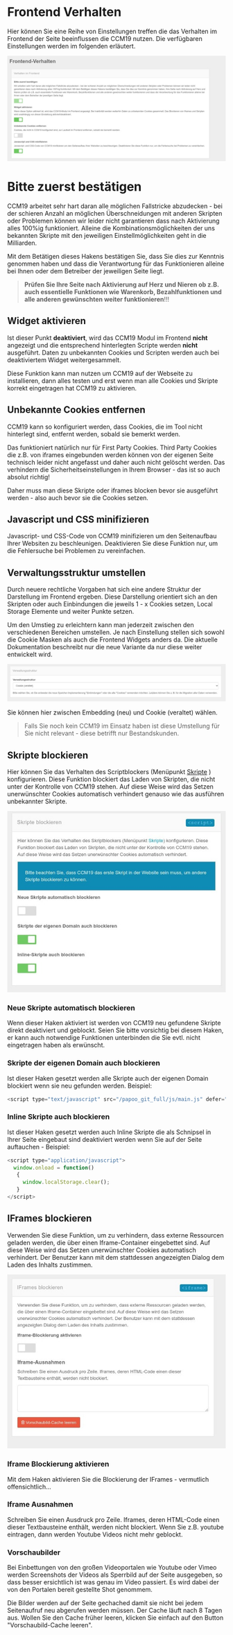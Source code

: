 # Frontend Verhalten

Hier können Sie eine Reihe von Einstellungen treffen die das Verhalten im Frontend der Seite beeinflussen die CCM19 nutzen. Die verfügbaren Einstellungen werden im folgenden erläutert.



![screenshot-2020.09.30-13_09_34-CCM19 - Cookie Consent Management Software (1)](../assets/screenshot-2020.09.30-13_09_34-CCM19%20-%20Cookie%20Consent%20Management%20Software%20(1).jpg)



# Bitte zuerst bestätigen

CCM19 arbeitet sehr hart daran alle möglichen Fallstricke abzudecken - bei der schieren Anzahl an möglichen Überschneidungen mit anderen Skripten oder Problemen können wir leider nicht garantieren dass nach Aktivierung alles 100%ig funktioniert. Alleine die Kombinationsmöglichkeiten der uns bekannten Skripte mit den jeweiligen Einstellmöglichkeiten geht in die Milliarden.

Mit dem Betätigen dieses Hakens bestätigen Sie, dass Sie dies zur Kenntnis genommen haben und dass die Verantwortung für das Funktionieren alleine bei Ihnen oder dem Betreiber der jeweiligen Seite liegt.



> **Prüfen Sie Ihre Seite nach Aktivierung auf Herz und Nieren ob z.B. auch essentielle Funktionen wie Warenkorb, Bezahlfunktionen und alle anderen gewünschten weiter funktionieren**!!!





## Widget aktivieren

Ist dieser Punkt **deaktiviert**, wird das CCM19 Modul im Frontend **nicht** angezeigt und die entsprechend hinterlegten Scripte werden **nicht** ausgeführt. Daten zu unbekannten Cookies und Scripten werden auch bei deaktiviertem Widget weitergesammelt. 

Diese Funktion kann man nutzen um CCM19 auf der Webseite zu installieren, dann alles testen und erst wenn man alle Cookies und Skripte korrekt eingetragen hat CCM19 zu aktivieren.





## Unbekannte Cookies entfernen

CCM19 kann so konfiguriert werden, dass Cookies, die im Tool nicht hinterlegt sind, entfernt werden, sobald sie bemerkt werden.

Das funktioniert natürlich nur für First Party Cookies. Third Party Cookies die z.B. von iframes eingebunden werden können von der eigenen Seite technisch leider nicht angefasst und daher auch nicht gelöscht werden. Das verhindern die Sicherheitseinstellungen in Ihrem Browser - das ist so auch absolut richtig!

Daher muss man diese Skripte oder iframes blocken bevor sie ausgeführt werden - also auch bevor sie die Cookies setzen.



## Javascript und CSS minifizieren

Javascript- und CSS-Code von CCM19 minifizieren um den Seitenaufbau Ihrer Websiten zu beschleunigen. Deaktivieren Sie diese Funktion nur, um die Fehlersuche bei Problemen zu vereinfachen.



## Verwaltungsstruktur umstellen

Durch neuere rechtliche Vorgaben hat sich eine andere Struktur der Darstellung im Frontend ergeben. Diese Darstellung orientiert sich an den Skripten oder auch Einbindungen die jeweils 1 - x Cookies setzen, Local Storage Elemente und weiter Punkte setzen.

Um den Umstieg zu erleichtern kann man jederzeit zwischen den verschiedenen Bereichen umstellen. Je nach Einstellung stellen sich sowohl die Cookie Masken als auch die Frontend Widgets anders da. Die aktuelle Dokumentation beschreibt nur die neue Variante da nur diese weiter entwickelt wird.

![screenshot-2020.09.30-16_30_27-CCM19 - Cookie Consent Management Software](../assets/screenshot-2020.09.30-16_30_27-CCM19%20-%20Cookie%20Consent%20Management%20Software.jpg)

Sie können hier zwischen Embedding (neu) und Cookie (veraltet) wählen. 

>  Falls Sie noch kein CCM19 im Einsatz haben ist diese Umstellung für Sie nicht relevant - diese betrifft nur Bestandskunden.



## Skripte blockieren

Hier können Sie das Verhalten des Scriptblockers (Menüpunkt [Skripte](skripte.md) ) konfigurieren. Diese Funktion blockiert das Laden von Skripten, die nicht unter der Kontrolle von CCM19 stehen. Auf diese Weise wird das Setzen unerwünschter Cookies automatisch verhindert genauso wie das ausführen unbekannter Skripte.

![screenshot-2020.09.30-13_29_13-CCM19 - Cookie Consent Management Software](../assets/screenshot-2020.09.30-13_29_13-CCM19%20-%20Cookie%20Consent%20Management%20Software.jpg)



### Neue Skripte automatisch blockieren

Wenn dieser Haken aktiviert ist werden von CCM19 neu gefundene Skripte direkt deaktiviert und geblockt. Seien Sie bitte vorsichtig bei diesem Haken, er kann auch notwendige Funktionen unterbinden die Sie evtl. nicht eingetragen haben als erwünscht. 

### Skripte der eigenen Domain auch blockieren

Ist dieser Haken gesetzt werden alle Skripte auch der eigenen Domain blockiert wenn sie neu gefunden werden. Beispiel:

``` javascript
<script type="text/javascript" src="/papoo_git_full/js/main.js" defer="defer"></script>
```

### Inline Skripte auch blockieren

Ist dieser Haken gesetzt werden auch Inline Skripte die als Schnipsel in Ihrer Seite eingebaut sind deaktiviert werden wenn Sie auf der Seite auftauchen - Beispiel:

``` javascript
<script type="application/javascript">
  window.onload = function()
   {
     window.localStorage.clear();
   }
</script>
```



## IFrames blockieren

Verwenden Sie diese Funktion, um zu verhindern, dass externe Ressourcen geladen werden, die über einen Iframe-Container eingebettet sind. Auf diese Weise wird das Setzen unerwünschter Cookies automatisch verhindert. Der Benutzer kann mit dem stattdessen angezeigten Dialog dem Laden des Inhalts zustimmen.

![screenshot-2020.09.30-13_31_47-CCM19 - Cookie Consent Management Software](../assets/screenshot-2020.09.30-13_31_47-CCM19%20-%20Cookie%20Consent%20Management%20Software.jpg)

### Iframe Blockierung aktivieren

Mit dem Haken aktivieren Sie die Blockierung der IFrames - vermutlich offensichtlich...

### Iframe Ausnahmen

Schreiben Sie einen Ausdruck pro Zeile. Iframes, deren HTML-Code einen dieser Textbausteine enthält, werden nicht blockiert. Wenn Sie z.B. youtube eintragen, dann werden Youtube Videos nicht mehr geblockt.

### Vorschaubilder

Bei Einbettungen von den großen Videoportalen wie Youtube oder Vimeo werden Screenshots der Videos als Sperrbild auf der Seite ausgegeben, so dass besser ersichtlich ist was genau im Video passiert. Es wird dabei der von den Portalen bereit gestellte Shot genommem.

Die Bilder werden auf der Seite gechached damit sie nicht bei jedem Seitenaufruf neu abgerufen werden müssen. Der Cache läuft nach 8 Tagen aus. Wollen Sie den Cache früher leeren, klicken Sie einfach auf den Button "Vorschaubild-Cache leeren".